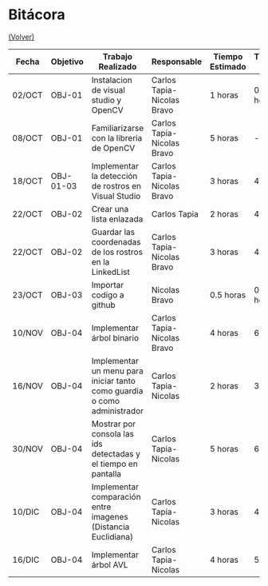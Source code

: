 # Bitácora

[(Volver)](../README.md)

| Fecha  | Objetivo  | Trabajo Realizado | Responsable | Tiempo Estimado | Tiempo Real |
|--------|-----------|-------------------|-------------|-----------------|-------------|
| 02/OCT | OBJ-01    | Instalacion de visual studio y OpenCV | Carlos Tapia-Nicolas Bravo | 1 horas | 0.5 horas |
| 08/OCT | OBJ-01    | Familiarizarse con la libreria de OpenCV | Carlos Tapia-Nicolas Bravo | 5 horas | - horas |
| 18/OCT | OBJ-01-03 | Implementar la detección de rostros en Visual Studio | Carlos Tapia-Nicolas Bravo | 3 horas | 4 horas |
| 22/OCT | OBJ-02    | Crear una lista enlazada | Carlos Tapia | 2 horas | 4 horas |
| 22/OCT | OBJ-02    | Guardar las coordenadas de los rostros en la LinkedList | Carlos Tapia-Nicolas Bravo | 3 horas | 4 horas |
| 23/OCT | OBJ-03    | Importar codigo a github | Nicolas Bravo | 0.5 horas | 0.2 horas|
| 10/NOV | OBJ-04    | Implementar árbol binario | Carlos Tapia-Nicolas Bravo | 4 horas | 6 horas | 
| 16/NOV | OBJ-04    | Implementar un menu para iniciar tanto como guardia o como administrador | Carlos Tapia-Nicolas | 2 horas | 3 horas |
| 30/NOV | OBJ-04    | Mostrar por consola las ids detectadas y el tiempo en pantalla | Carlos Tapia-Nicolas | 5 horas | 6 horas |
| 10/DIC | OBJ-04    | Implementar comparación entre imagenes (Distancia Euclidiana) | Carlos Tapia-Nicolas | 3 horas | 4 horas |
| 16/DIC | OBJ-04    | Implementar árbol AVL | Carlos Tapia-Nicolas | 4 horas | 5 horas |
